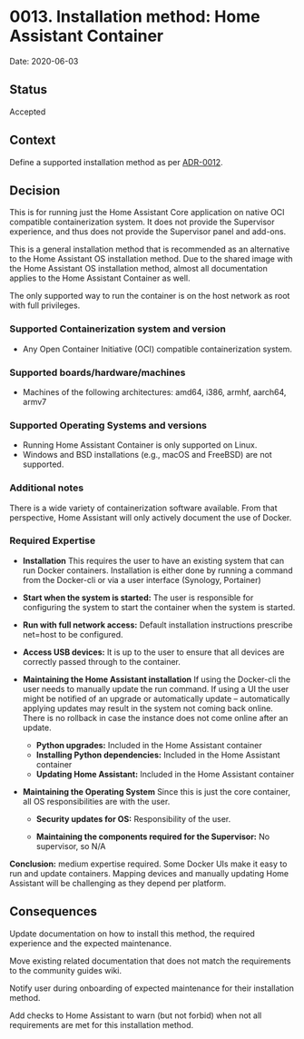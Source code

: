 # 0013. Installation method: Home Assistant Container

Date: 2020-06-03

## Status

Accepted

## Context

Define a supported installation method as per [ADR-0012](https://github.com/home-assistant/architecture/blob/master/adr/0012-define-supported-installation-method.md).

## Decision

This is for running just the Home Assistant Core application on native OCI compatible containerization system. It does not provide the Supervisor experience, and thus does not provide the Supervisor panel and add-ons.

This is a general installation method that is recommended as an alternative to the Home Assistant OS installation method. Due to the shared image with the Home Assistant OS installation method, almost all documentation applies to the Home Assistant Container as well.

The only supported way to run the container is on the host network as root with full privileges.

### Supported Containerization system and version

- Any Open Container Initiative (OCI) compatible containerization system.

### Supported boards/hardware/machines

- Machines of the following architectures: amd64, i386, armhf, aarch64, armv7

### Supported Operating Systems and versions

- Running Home Assistant Container is only supported on Linux.
- Windows and BSD installations (e.g., macOS and FreeBSD) are not supported.

### Additional notes

There is a wide variety of containerization software available. From that perspective, Home Assistant will only actively document the use of Docker.

### Required Expertise

- **Installation**
  This requires the user to have an existing system that can run Docker containers. Installation is either done by running a command from the Docker-cli or via a user interface (Synology, Portainer)

* **Start when the system is started:** The user is responsible for configuring the system to start the container when the system is started.
* **Run with full network access:** Default installation instructions prescribe net=host to be configured.
* **Access USB devices:** It is up to the user to ensure that all devices are correctly passed through to the container.

* **Maintaining the Home Assistant installation**
  If using the Docker-cli the user needs to manually update the run command. If using a UI the user might be notified of an upgrade or automatically update – automatically applying updates may result in the system not coming back online. There is no rollback in case the instance does not come online after an update.

  - **Python upgrades:** Included in the Home Assistant container
  - **Installing Python dependencies:** Included in the Home Assistant container
  - **Updating Home Assistant:** Included in the Home Assistant container

- **Maintaining the Operating System**
  Since this is just the core container, all OS responsibilities are with the user.

  - **Security updates for OS:** Responsibility of the user.

  - **Maintaining the components required for the Supervisor:** No supervisor, so N/A

**Conclusion:** medium expertise required. Some Docker UIs make it easy to run and update containers. Mapping devices and manually updating Home Assistant will be challenging as they depend per platform.

## Consequences

Update documentation on how to install this method, the required experience and the expected maintenance.

Move existing related documentation that does not match the requirements to the community guides wiki.

Notify user during onboarding of expected maintenance for their installation method.

Add checks to Home Assistant to warn (but not forbid) when not all requirements are met for this installation method.
